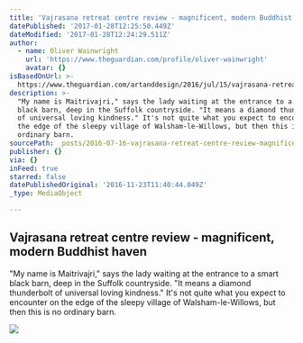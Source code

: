 ```yaml
---
title: 'Vajrasana retreat centre review - magnificent, modern Buddhist haven'
datePublished: '2017-01-28T12:25:50.449Z'
dateModified: '2017-01-28T12:24:29.511Z'
author:
  - name: Oliver Wainwright
    url: 'https://www.theguardian.com/profile/oliver-wainwright'
    avatar: {}
isBasedOnUrl: >-
  https://www.theguardian.com/artanddesign/2016/jul/15/vajrasana-retreat-centre-review-suffolk-london-buddhist
description: >-
  "My name is Maitrivajri," says the lady waiting at the entrance to a smart
  black barn, deep in the Suffolk countryside. "It means a diamond thunderbolt
  of universal loving kindness." It's not quite what you expect to encounter on
  the edge of the sleepy village of Walsham-le-Willows, but then this is no
  ordinary barn.
sourcePath: _posts/2016-07-16-vajrasana-retreat-centre-review-magnificent-modern-buddhi.md
publisher: {}
via: {}
inFeed: true
starred: false
datePublishedOriginal: '2016-11-23T11:40:44.049Z'
_type: MediaObject

---
```

<article style=""><h1>Vajrasana retreat centre review - magnificent, modern Buddhist haven</h1><p>"My name is Maitrivajri," says the lady waiting at the entrance to a smart black barn, deep in the Suffolk countryside. "It means a diamond thunderbolt of universal loving kindness." It's not quite what you expect to encounter on the edge of the sleepy village of Walsham-le-Willows, but then this is no ordinary barn.</p><img src="https://i.guim.co.uk/img/media/0137dda62a3c5e2cac4badda1a8d817bcf440e4d/726_2590_6953_4171/6953.jpg?w=1200&amp;h=630&amp;q=55&amp;auto=format&amp;usm=12&amp;fit=crop&amp;bm=normal&amp;ba=bottom%2Cleft&amp;blend64=aHR0cHM6Ly91cGxvYWRzLmd1aW0uY28udWsvMjAxNi8wNS8yNS9vdmVybGF5LWxvZ28tMTIwMC05MF9vcHQucG5n&amp;s=eb12ea00b0f1bc17bcf1e282857cef0f" /></article>